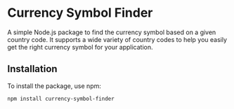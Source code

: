 # Currency Symbol Finder

A simple Node.js package to find the currency symbol based on a given country code. It supports a wide variety of country codes to help you easily get the right currency symbol for your application.

## Installation

To install the package, use npm:

```bash
npm install currency-symbol-finder
